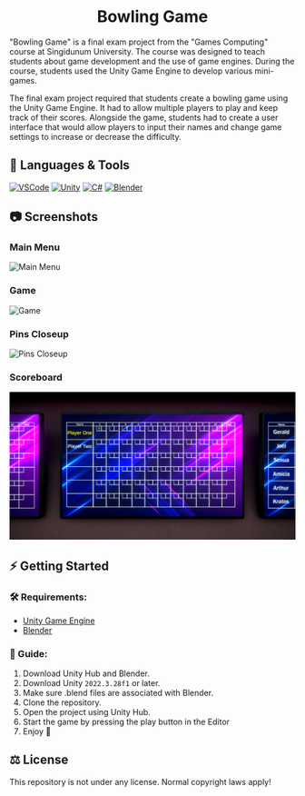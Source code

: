 <h1 align="center">Bowling Game</h1>

"Bowling Game" is a final exam project from the "Games Computing" course at Singidunum University. The course was designed to teach students about game development and the use of game engines. During the course, students used the Unity Game Engine to develop various mini-games.

The final exam project required that students create a bowling game using the Unity Game Engine. It had to allow multiple players to play and keep track of their scores. Alongside the game, students had to create a user interface that would allow players to input their names and change game settings to increase or decrease the difficulty.

## 🧰 Languages & Tools

<a href="https://code.visualstudio.com/"><img src="https://cdn.jsdelivr.net/gh/devicons/devicon/icons/vscode/vscode-original.svg" width="30px" alt="VSCode" title="Visual Studio Code"></a>
<a href="https://unity.com/"><img src="https://cdn.jsdelivr.net/gh/devicons/devicon@latest/icons/unity/unity-original.svg" width="30px" alt="Unity" title="Unity"></a>
<a href="https://dotnet.microsoft.com/en-us/languages/csharp"><img src="https://cdn.jsdelivr.net/gh/devicons/devicon@latest/icons/csharp/csharp-original.svg" width="30px" alt="C#" title="C# Programming Language"></a>
<a href="https://www.blender.org/"><img src="https://cdn.jsdelivr.net/gh/devicons/devicon@latest/icons/blender/blender-original.svg" width="30px" alt="Blender" title="Blender"></a>

## 📷 Screenshots

### Main Menu
![Main Menu](.github/images/main-menu.png?raw=true)

### Game
![Game](.github/images/gameplay.png?raw=true)

### Pins Closeup
![Pins Closeup](.github/images/pins.png?raw=true)

### Scoreboard
![Scoreboard](.github/images/scoreboard.png?raw=true)

## ⚡ Getting Started

### 🛠 Requirements:

- [Unity Game Engine](https://unity.com/)
- [Blender](https://www.blender.org/)

### 📖 Guide:

1. Download Unity Hub and Blender.
2. Download Unity ```2022.3.28f1``` or later.
3. Make sure .blend files are associated with Blender.
4. Clone the repository.
5. Open the project using Unity Hub.
6. Start the game by pressing the play button in the Editor
7. Enjoy 🙂

## ⚖ License
This repository is not under any license. Normal copyright laws apply!